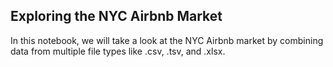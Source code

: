 ## Exploring the NYC Airbnb Market

In this notebook, we will take a look at the NYC Airbnb market by combining data from multiple file types like .csv, .tsv, and .xlsx.

